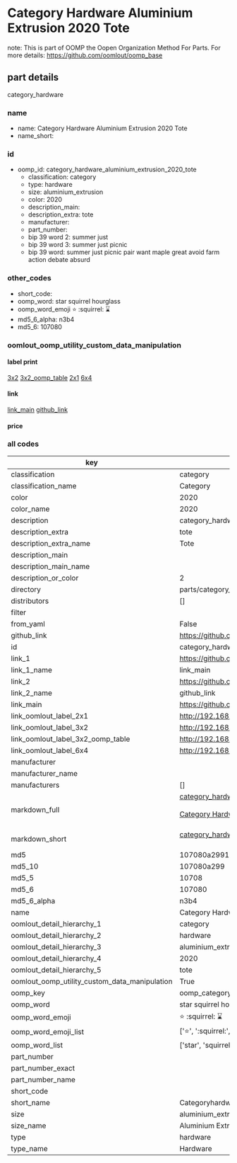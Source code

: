 # Category Hardware Aluminium Extrusion 2020 Tote  

note: This is part of OOMP the Oopen Organization Method For Parts. For more details: https://github.com/oomlout/oomp_base

##  part details



category_hardware

### name
* name: Category Hardware Aluminium Extrusion 2020 Tote
* name_short: 
### id
* oomp_id: category_hardware_aluminium_extrusion_2020_tote
  * classification: category
  * type: hardware
  * size: aluminium_extrusion
  * color: 2020
  * description_main: 
  * description_extra: tote
  * manufacturer: 
  * part_number: 
  * bip 39 word 2: summer just
  * bip 39 word 3: summer just picnic
  * bip 39 word: summer just picnic pair want maple great avoid farm action debate absurd

### other_codes
* short_code: 
* oomp_word: star squirrel hourglass
* oomp_word_emoji :star: :squirrel: :hourglass:
* md5_6_alpha: n3b4
* md5_6: 107080






### oomlout_oomp_utility_custom_data_manipulation
#### label print
[3x2](http://192.168.1.245:1112/?label=oomp%20n3b4)
[3x2_oomp_table](http://192.168.1.107:1112/?label=oomp%20n3b4)
[2x1](http://192.168.1.242:1112/?label=oomp%20n3b4)
[6x4](http://192.168.1.55:1112/?label=oomp%20n3b4)    

#### link

[link_main](https://github.com/oomlout/oomlout_oomp_current_version_messy/tree/main/parts/category_hardware_aluminium_extrusion_2020_tote) [github_link](https://github.com/oomlout/oomlout_oomp_part_src/tree/main/parts/category_hardware_aluminium_extrusion_2020_tote)                             

#### price







### all codes 
| key | value |  
| --- | --- |  
| classification | category |  
| classification_name | Category |  
| color | 2020 |  
| color_name | 2020 |  
| description | category_hardware |  
| description_extra | tote |  
| description_extra_name | Tote |  
| description_main |  |  
| description_main_name |  |  
| description_or_color | 2  |  
| directory | parts/category_hardware_aluminium_extrusion_2020_tote |  
| distributors | [] |  
| filter |  |  
| from_yaml | False |  
| github_link | https://github.com/oomlout/oomlout_oomp_part_src/tree/main/parts/category_hardware_aluminium_extrusion_2020_tote |  
| id | category_hardware_aluminium_extrusion_2020_tote |  
| link_1 | https://github.com/oomlout/oomlout_oomp_current_version_messy/tree/main/parts/category_hardware_aluminium_extrusion_2020_tote |  
| link_1_name | link_main |  
| link_2 | https://github.com/oomlout/oomlout_oomp_part_src/tree/main/parts/category_hardware_aluminium_extrusion_2020_tote |  
| link_2_name | github_link |  
| link_main | https://github.com/oomlout/oomlout_oomp_current_version_messy/tree/main/parts/category_hardware_aluminium_extrusion_2020_tote |  
| link_oomlout_label_2x1 | http://192.168.1.242:1112/?label=oomp%20n3b4 |  
| link_oomlout_label_3x2 | http://192.168.1.245:1112/?label=oomp%20n3b4 |  
| link_oomlout_label_3x2_oomp_table | http://192.168.1.107:1112/?label=oomp%20n3b4 |  
| link_oomlout_label_6x4 | http://192.168.1.55:1112/?label=oomp%20n3b4 |  
| manufacturer |  |  
| manufacturer_name |  |  
| manufacturers | [] |  
| markdown_full | [category_hardware_aluminium_extrusion_2020_tote](https://github.com/oomlout/oomlout_oomp_current_version_messy/tree/main/parts/category_hardware_aluminium_extrusion_2020_tote)<br>[](https://github.com/oomlout/oomlout_oomp_current_version_messy/tree/main/parts/category_hardware_aluminium_extrusion_2020_tote)<br>[Category Hardware Aluminium Extrusion 2020 Tote](https://github.com/oomlout/oomlout_oomp_current_version_messy/tree/main/parts/category_hardware_aluminium_extrusion_2020_tote)<br><br> |  
| markdown_short | [category_hardware_aluminium_extrusion_2020_tote](https://github.com/oomlout/oomlout_oomp_current_version_messy/tree/main/parts/category_hardware_aluminium_extrusion_2020_tote)<br><br> |  
| md5 | 107080a299100cc61e7b79f1485e5ec9 |  
| md5_10 | 107080a299 |  
| md5_5 | 10708 |  
| md5_6 | 107080 |  
| md5_6_alpha | n3b4 |  
| name | Category Hardware Aluminium Extrusion 2020 Tote |  
| oomlout_detail_hierarchy_1 | category |  
| oomlout_detail_hierarchy_2 | hardware |  
| oomlout_detail_hierarchy_3 | aluminium_extrusion |  
| oomlout_detail_hierarchy_4 | 2020 |  
| oomlout_detail_hierarchy_5 | tote |  
| oomlout_oomp_utility_custom_data_manipulation | True |  
| oomp_key | oomp_category_hardware_aluminium_extrusion_2020_tote |  
| oomp_word | star squirrel hourglass |  
| oomp_word_emoji | :star: :squirrel: :hourglass: |  
| oomp_word_emoji_list | [':star:', ':squirrel:', ':hourglass:'] |  
| oomp_word_list | ['star', 'squirrel', 'hourglass'] |  
| part_number |  |  
| part_number_exact |  |  
| part_number_name |  |  
| short_code |  |  
| short_name | Categoryhardware |  
| size | aluminium_extrusion |  
| size_name | Aluminium Extrusion |  
| type | hardware |  
| type_name | Hardware |  
